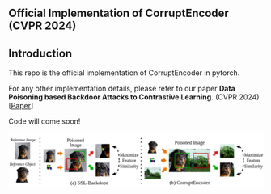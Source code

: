 ## Official Implementation of CorruptEncoder (CVPR 2024)

## Introduction

This repo is the official implementation of CorruptEncoder in pytorch. 

For any other implementation details, please refer to our paper **Data Poisoning based Backdoor Attacks to Contrastive Learning**. (CVPR 2024) [[Paper](https://arxiv.org/pdf/2211.08229.pdf)]

Code will come soon!

![img](./assets/teasar.png)